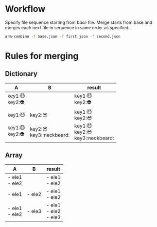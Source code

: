 # Workflow

Specify file sequence starting from _base_ file. Merge starts from base and merges each next file in sequence in same order as specified.
```bash
arm-combine -f base.json -f first.json -f second.json
```

# Rules for merging

## Dictionary

|   A      |   B   | result |
| ---------|-------|--------|
| key1::smiling_imp:<br>key2::alien: | | key1::smiling_imp:<br>key2::alien: |
| key1::smiling_imp: | key2::sunglasses: | key1::smiling_imp:<br>key2::sunglasses: |
| key1::smiling_imp:<br>key2::alien: | key2::sunglasses:<br>key3::neckbeard: | key1::smiling_imp:<br>key2::sunglasses:<br>key3::neckbeard: |

## Array

|   A      |   B   | result |
| ---------|-------|--------|
| \- ele1<br>\- ele2 | | \- ele1<br>\- ele2 |
| \- ele1 | \- ele2 | \- ele1<br>\- ele2 |
| \- ele1<br>\- ele2 | \- ele3 | \- ele1<br>\- ele2<br>\- ele3 |
